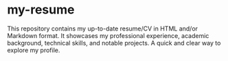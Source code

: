 # my-resume
This repository contains my up-to-date resume/CV in HTML and/or Markdown format. It showcases my professional experience, academic background, technical skills, and notable projects. A quick and clear way to explore my profile.

